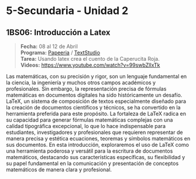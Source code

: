 # 5-Secundaria - Unidad 2

## 1BS06: Introducción a Latex

> <i class="bi bi-calendar"></i> **Fecha:** 08 al 12 de Abril<br><i class="bi bi-laptop"></i> **Programa:** [Papeeria](https://papeeria.com/ "Title") / [TextStudio](https://www.texstudio.org/)<br><i class="bi bi-clipboard-check"></i> **Tarea:** Usando latex crea el cuento de la Caperucita Roja. <br><i class="bi bi-youtube txt-red"></i> **Videos:** https://www.youtube.com/watch?v=99swbZlIxTk

Las matemáticas, con su precisión y rigor, son un lenguaje fundamental en la ciencia, la ingeniería y muchos otros campos académicos y profesionales. Sin embargo, la representación precisa de fórmulas matemáticas en documentos digitales ha sido históricamente un desafío. LaTeX, un sistema de composición de textos especialmente diseñado para la creación de documentos científicos y técnicos, se ha convertido en la herramienta preferida para este propósito. La fortaleza de LaTeX radica en su capacidad para generar fórmulas matemáticas complejas con una calidad tipográfica excepcional, lo que lo hace indispensable para estudiantes, investigadores y profesionales que requieren representar de manera precisa y estética ecuaciones, teoremas y símbolos matemáticos en sus documentos. En esta introducción, exploraremos el uso de LaTeX como una herramienta poderosa y versátil para la escritura de documentos matemáticos, destacando sus características específicas, su flexibilidad y su papel fundamental en la comunicación y presentación de conceptos matemáticos de manera clara y profesional.